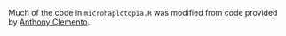 Much of the code in `microhaplotopia.R` was modified from code provided by [Anthony Clemento](https://github.com/aclemento).
